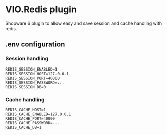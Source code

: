 # VIO.Redis plugin

Shopware 6 plugin to allow easy and save session and cache handling with redis.

## .env configuration

### Session handling
```
REDIS_SESSION_ENABLED=1
REDIS_SESSION_HOST=127.0.0.1
REDIS_SESSION_PORT=40000
REDIS_SESSION_PASSWORD=...
REDIS_SESSION_DB=0
```

### Cache handling
```
REDIS_CACHE_HOST=1
REDIS_CACHE_ENABLED=127.0.0.1
REDIS_CACHE_PORT=40000
REDIS_CACHE_PASSWORD=...
REDIS_CACHE_DB=1
```
